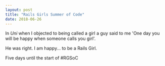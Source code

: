 ```yaml
---
layout: post
title: "Rails Girls Summer of Code"
date: 2018-06-26
---
```


In <em>Uni</em> when I objected to being called a girl a guy said to me 'One day you will be happy
when someone calls you girl'.

He was right. I am happy... to be a Rails Girl.

Five days until the start of #RGSoC
